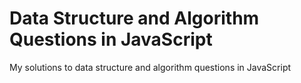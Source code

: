 # Data Structure and Algorithm Questions in JavaScript

My solutions to data structure and algorithm questions in JavaScript